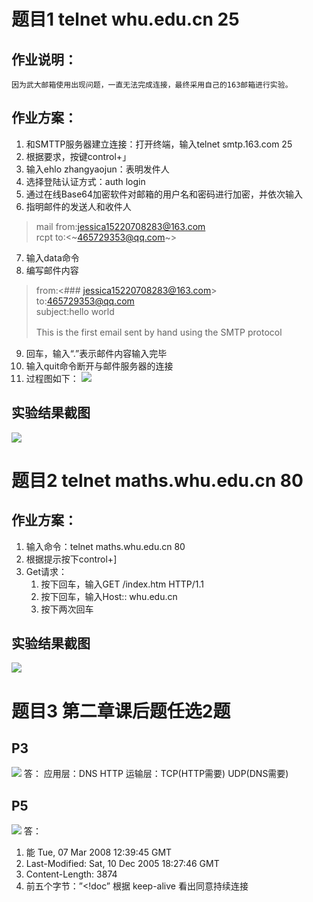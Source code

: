 # 题目1 telnet whu.edu.cn 25
## 作业说明：
	因为武大邮箱使用出现问题，一直无法完成连接，最终采用自己的163邮箱进行实验。
## 作业方案：
1. 和SMTTP服务器建立连接：打开终端，输入telnet smtp.163.com 25
2. 根据要求，按键control+」
3. 输入ehlo zhangyaojun：表明发件人
4. 选择登陆认证方式：auth login
5. 通过在线Base64加密软件对邮箱的用户名和密码进行加密，并依次输入
6. 指明邮件的发送人和收件人
> mail from:<jessica15220708283@163.com>  
> rcpt to:<~465729353@qq.com~>  
7. 输入data命令
8. 编写邮件内容
> from:<### jessica15220708283@163.com>  
> to:<465729353@qq.com>   
> subject:hello world   
>   
> This is the first email sent by hand using the SMTP protocol　　  
9. 回车，输入“.”表示邮件内容输入完毕
10. 输入quit命令断开与邮件服务器的连接
11. 过程图如下：
![](%E4%BD%9C%E4%B8%9A3/%E5%9B%BE%E7%89%87%206.png)

## 实验结果截图
![](%E4%BD%9C%E4%B8%9A3/%E5%9B%BE%E7%89%87%202.png)


# 题目2 telnet maths.whu.edu.cn 80
## 作业方案：
1. 输入命令：telnet maths.whu.edu.cn 80
2. 根据提示按下control+]
3. Get请求：
	1. 按下回车，输入GET /index.htm HTTP/1.1
	2. 按下回车，输入Host:: whu.edu.cn
	3. 按下两次回车
## 实验结果截图
![](%E4%BD%9C%E4%B8%9A3/%E5%9B%BE%E7%89%87%201.png)

# 题目3 第二章课后题任选2题
## P3
![](%E4%BD%9C%E4%B8%9A3/%E5%9B%BE%E7%89%87%204.png)
答：
应用层：DNS HTTP
运输层：TCP(HTTP需要) UDP(DNS需要)

## P5
![](%E4%BD%9C%E4%B8%9A3/%E5%9B%BE%E7%89%87%205.png)
答：
1. 能
Tue, 07 Mar 2008 12:39:45 GMT
2. Last-Modified: Sat, 10 Dec 2005 18:27:46 GMT
3. Content-Length: 3874
4. 前五个字节：”<!doc”
根据 keep-alive 看出同意持续连接




